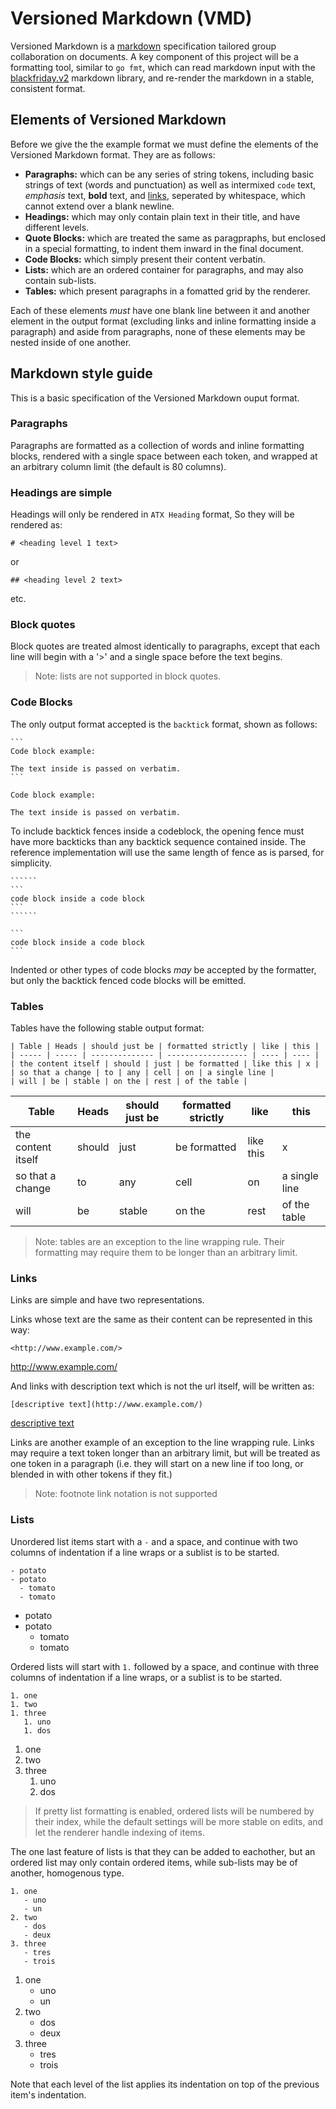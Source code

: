 # Versioned Markdown (VMD)

Versioned Markdown is a 
[markdown](https://en.wikipedia.org/wiki/Markdown) specification tailored
group collaboration on documents. A key component of this project will be
a formatting tool, similar to `go fmt`, which can read markdown input with the
[blackfriday.v2](https://github.com/russross/blackfriday/tree/v2) markdown
library, and re-render the markdown in a stable, consistent format.

## Elements of Versioned Markdown

Before we give the the example format we must define the elements of the 
Versioned Markdown format. They are as follows:

- **Paragraphs:** which can be any series of string tokens, including basic 
  strings of text (words and punctuation) as well as intermixed `code` text,
  *emphasis* text, **bold** text, and [links](https://example.com/),
  seperated by whitespace, which cannot extend over a blank newline.
- **Headings:** which may only contain plain text in their title, and have 
  different levels.
- **Quote Blocks:** which are treated the same as paragpraphs, but enclosed in 
  a special formatting, to indent them inward in the final document.
- **Code Blocks:** which simply present their content verbatin.
- **Lists:** which are an ordered container for paragraphs, and may also
  contain sub-lists.
- **Tables:** which present paragraphs in a fomatted grid by the renderer.

Each of these elements *must* have one blank line between it and another
element in the output format (excluding links and inline formatting inside
a paragraph) and aside from paragraphs, none of these elements may be nested
inside of one another.

## Markdown style guide

This is a basic specification of the Versioned Markdown ouput format.

### Paragraphs

Paragraphs are formatted as a collection of words and inline formatting blocks,
rendered with a single space between each token, and wrapped at an arbitrary
column limit (the default is 80 columns).

### Headings are simple

Headings will only be rendered in `ATX Heading` format, So they will be
rendered as:

```
# <heading level 1 text>
```

or

```
## <heading level 2 text>
```

etc.

### Block quotes

Block quotes are treated almost identically to paragraphs, except that each
line will begin with a '>' and a single space before the text begins.

> Note: lists are not supported in block quotes.

### Code Blocks

The only output format accepted is the `backtick` format, shown as follows:

``````
```
Code block example:

The text inside is passed on verbatim.
```
``````

```
Code block example:

The text inside is passed on verbatim.
```

To include backtick fences inside a codeblock, the opening fence must have
more backticks than any backtick sequence contained inside. The reference
implementation will use the same length of fence as is parsed, for
simplicity.


`````````
``````
```
code block inside a code block
```
``````
`````````

``````
```
code block inside a code block
```
``````

Indented or other types of code blocks *may* be accepted by the formatter, but
only the backtick fenced code blocks will be emitted.

### Tables

Tables have the following stable output format:

```
| Table | Heads | should just be | formatted strictly | like | this |
| ----- | ----- | -------------- | ------------------ | ---- | ---- |
| the content itself | should | just | be formatted | like this | x |
| so that a change | to | any | cell | on | a single line |
| will | be | stable | on the | rest | of the table | 
```

| Table | Heads | should just be | formatted strictly | like | this |
| ----- | ----- | -------------- | ------------------ | ---- | ---- |
| the content itself | should | just | be formatted | like this | x |
| so that a change | to | any | cell | on | a single line |
| will | be | stable | on the | rest | of the table | 

> Note: tables are an exception to the line wrapping rule. Their formatting
> may require them to be longer than an arbitrary limit.

### Links

Links are simple and have two representations.

Links whose text are the same as their content can be represented in this way:

```
<http://www.example.com/>
```

<http://www.example.com/>

And links with description text which is not the url itself, will be written
as:

```
[descriptive text](http://www.example.com/)
```

[descriptive text](http://www.example.com/)

Links are another example of an exception to the line wrapping rule.
Links may require a text token longer than an arbitrary limit, but will 
be treated as one token in a paragraph (i.e. they will start on a new
line if too long, or blended in with other tokens if they fit.)

> Note: footnote link notation is not supported

### Lists

Unordered list items start with a `-` and a space, and continue with two
columns of indentation if a line wraps or a sublist is to be started.

```
- potato
- potato
  - tomato
  - tomato
```

- potato
- potato
  - tomato
  - tomato

Ordered lists will start with `1.` followed by a space, and continue with 
three columns of indentation if a line wraps, or a sublist is to be started.

```
1. one
1. two
1. three
   1. uno
   1. dos
```

1. one
1. two
1. three
   1. uno
   1. dos

> If pretty list formatting is enabled, ordered lists will be numbered by 
> their index, while the default settings will be more stable on edits, and 
> let the renderer handle indexing of items.

The one last feature of lists is that they can be added to eachother, but
an ordered list may only contain ordered items, while sub-lists may be 
of another, homogenous type.

```
1. one
   - uno 
   - un
2. two
   - dos
   - deux
3. three
   - tres
   - trois
```

1. one
   - uno 
   - un
2. two
   - dos
   - deux
3. three
   - tres
   - trois

Note that each level of the list applies its indentation on top of the 
previous item's indentation.
